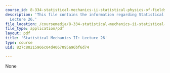 ```yaml
---
course_id: 8-334-statistical-mechanics-ii-statistical-physics-of-fields-spring-2014
description: 'This file contains the information regarding Statistical Mechanics II:
  Lecture 26.'
file_location: /coursemedia/8-334-statistical-mechanics-ii-statistical-physics-of-fields-spring-2014/827c80215966c04d4067095a96bf6d74_MIT8_334S14_Lec26.pdf
file_type: application/pdf
layout: pdf
title: 'Statistical Mechanics II: Lecture 26'
type: course
uid: 827c80215966c04d4067095a96bf6d74

---
```

None